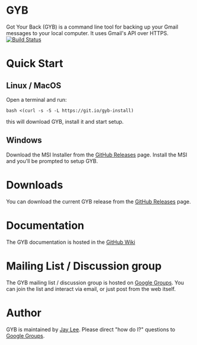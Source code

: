 GYB
============================
Got Your Back (GYB) is a command line tool for backing up your Gmail messages to your local computer. It uses Gmail's API over HTTPS.
[![Build Status](https://travis-ci.org/jay0lee/got-your-back.svg?branch=master)](https://travis-ci.org/jay0lee/got-your-back)
# Quick Start
## Linux / MacOS
Open a terminal and run:
```
bash <(curl -s -S -L https://git.io/gyb-install)
```
this will download GYB, install it and start setup.
## Windows
Download the MSI Installer from the [GitHub Releases] page. Install the MSI and you'll be prompted to setup GYB.

# Downloads
You can download the current GYB release from the [GitHub Releases] page.

# Documentation
The GYB documentation is hosted in the [GitHub Wiki]

# Mailing List / Discussion group
The GYB mailing list / discussion group is hosted on [Google Groups].  You can join the list and interact via email, or just post from the web itself.

# Author
GYB is maintained by <a href="mailto:jay0lee@gmail.com">Jay Lee</a>. Please direct "how do I?" questions to [Google Groups].

[GitHub Releases]: https://github.com/jay0lee/got-your-back/releases
[GitHub]: https://github.com/jay0lee/got-your-back/tree/master
[GitHub Wiki]: https://github.com/jay0lee/got-your-back/wiki
[Google Groups]: http://groups.google.com/group/got-your-back
